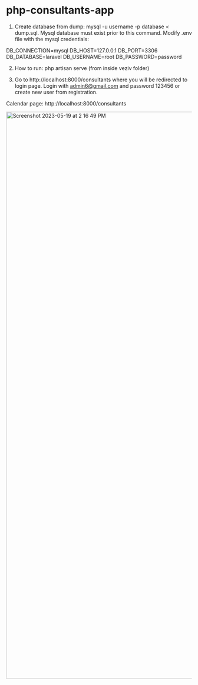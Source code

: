 # php-consultants-app

1. Create database from dump: mysql -u username -p database < dump.sql. Mysql database must exist prior to this command.
Modify .env file with the mysql credentials:

DB_CONNECTION=mysql
DB_HOST=127.0.0.1
DB_PORT=3306
DB_DATABASE=laravel
DB_USERNAME=root
DB_PASSWORD=password

2. How to run: php artisan serve (from inside veziv folder)

3. Go to http://localhost:8000/consultants where you will be redirected to login page. Login with admin6@gmail.com and password 123456 or create new user from registration.

Calendar page: http://localhost:8000/consultants

<img width="1540" alt="Screenshot 2023-05-19 at 2 16 49 PM" src="https://github.com/cornelradu/php-consultants-app/assets/3815479/ec6365d3-9a6c-412e-9b93-eedb0350be72">

